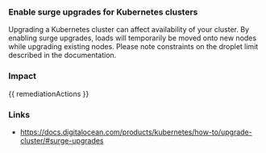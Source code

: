 
### Enable surge upgrades for Kubernetes clusters

Upgrading a Kubernetes cluster can affect availability of your cluster. By enabling surge upgrades, loads will temporarily be moved onto new nodes while upgrading existing nodes. Please note constraints on the droplet limit described in the documentation.

### Impact

<!-- DO NOT CHANGE -->
{{ remediationActions }}

### Links
- https://docs.digitalocean.com/products/kubernetes/how-to/upgrade-cluster/#surge-upgrades

